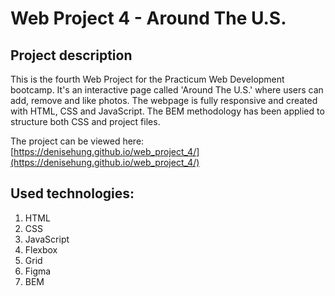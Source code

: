 # Web Project 4 - Around The U.S.

## Project description

This is the fourth Web Project for the Practicum Web Development bootcamp. It's an interactive page called 'Around The U.S.' where users can add, remove and like photos. The webpage is fully responsive and created with HTML, CSS and JavaScript. The BEM methodology has been applied to structure both CSS and project files.

The project can be viewed here: [https://denisehung.github.io/web_project_4/](https://denisehung.github.io/web_project_4/)

## Used technologies:

1. HTML
2. CSS
3. JavaScript
4. Flexbox
5. Grid
6. Figma
7. BEM
